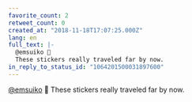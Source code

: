 ```yaml
---
favorite_count: 2
retweet_count: 0
created_at: "2018-11-18T17:07:25.000Z"
lang: en
full_text: |-
  @emsuiko 👋
  These stickers really traveled far by now.
in_reply_to_status_id: "1064201500031897600"
---
```


[@emsuiko](https://twitter.com/emsuiko) 👋 These stickers really traveled far by
now.
